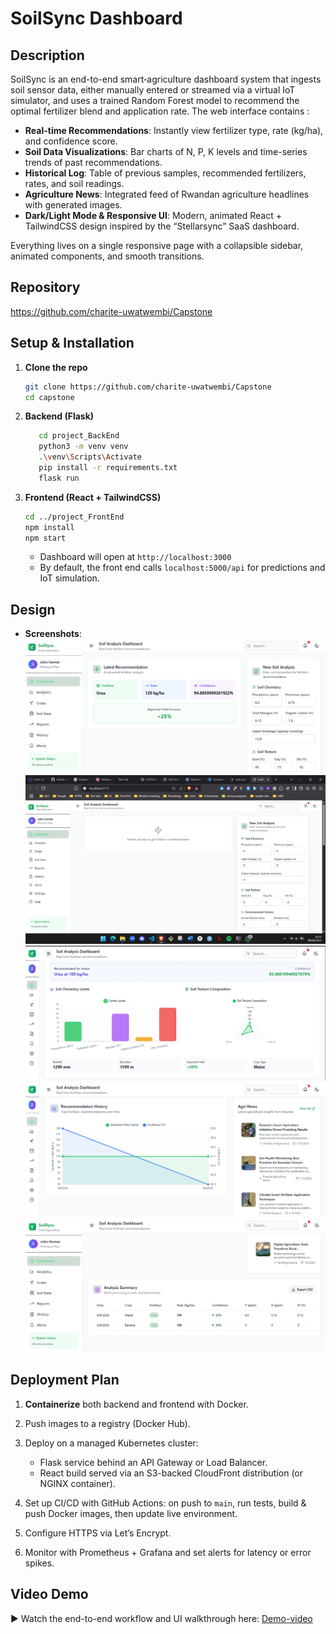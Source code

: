 
# SoilSync Dashboard

## Description

SoilSync is an end-to-end smart‐agriculture dashboard system that ingests soil sensor data, either manually entered or streamed via a virtual IoT simulator, and uses a trained Random Forest model to recommend the optimal fertilizer blend and application rate. The web interface contains :

- **Real-time Recommendations**: Instantly view fertilizer type, rate (kg/ha), and confidence score.  
- **Soil Data Visualizations**: Bar charts of N, P, K levels and time-series trends of past recommendations.  
- **Historical Log**: Table of previous samples, recommended fertilizers, rates, and soil readings.  
- **Agriculture News**: Integrated feed of Rwandan agriculture headlines with generated images.  
- **Dark/Light Mode & Responsive UI**: Modern, animated React + TailwindCSS design inspired by the “Stellarsync” SaaS dashboard.

Everything lives on a single responsive page with a collapsible sidebar, animated components, and smooth transitions.

## Repository

https://github.com/charite-uwatwembi/Capstone

## Setup & Installation

1. **Clone the repo**  
   ```bash
   git clone https://github.com/charite-uwatwembi/Capstone
   cd capstone


2. **Backend (Flask)**

   ```bash
      cd project_BackEnd
      python3 -m venv venv
      .\venv\Scripts\Activate   
      pip install -r requirements.txt
      flask run
   ```

3. **Frontend (React + TailwindCSS)**

   ```bash
   cd ../project_FrontEnd
   npm install
   npm start
   ```

   * Dashboard will open at `http://localhost:3000`
   * By default, the front end calls `localhost:5000/api` for predictions and IoT simulation.

## Design


* **Screenshots**:
  ![Main Dashboard](/docs/screenshots/image1.png)
  ![Main Dashboard](/docs/screenshots/home.png)
  ![Main Dashboard](/docs/screenshots/image2.png)
  ![Main Dashboard](/docs/screenshots/image3.png)
  ![Main Dashboard](/docs/screenshots/image4.png)
  

## Deployment Plan

1. **Containerize** both backend and frontend with Docker.
2. Push images to a registry (Docker Hub).
3. Deploy on a managed Kubernetes cluster:

   * Flask service behind an API Gateway or Load Balancer.
   * React build served via an S3-backed CloudFront distribution (or NGINX container).
4. Set up CI/CD with GitHub Actions: on push to `main`, run tests, build & push Docker images, then update live environment.
5. Configure HTTPS via Let’s Encrypt.
6. Monitor with Prometheus + Grafana and set alerts for latency or error spikes.

## Video Demo

▶️ Watch the end-to-end workflow and UI walkthrough here:
[Demo-video](https://www.youtube.com/watch?v=8iXgbMQsK1w)


````
